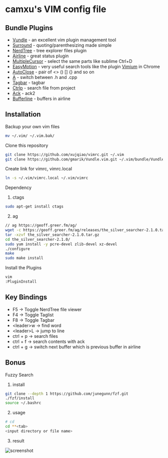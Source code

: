 camxu's VIM config file
===============


## Bundle Plugins

* [Vundle][vundle] - an excellent vim plugin management tool
* [Surround][surround] - quoting/parenthesizing made simple
* [NerdTree][nerdTree] - tree explorer files plugin
* [Airline][airline] - great status plugin
* [MultipleCursor][multipleCursor] - select the same parts like sublime Ctrl+D
* [EasyMotion][easyMotion] - very useful search tools like the plugin [Vimium][vimium] in Chrome
* [AutoClose][autoClose] - pair of <> () [] {} and so on
* [A][a] - switch between .h and .cpp
* [Tagbar][tagbar] - tagbar
* [Ctrlp][ctrlp] - search file from project
* [Ack][ack] - ack2
* [Bufferline][bufferline] - buffers in airline

## Installation

Backup your own vim files
```bash
mv ~/.vim/ ~/.vim.bak/
```

Clone this repository

```bash
git clone https://github.com/xujqiao/vimrc.git ~/.vim
git clone https://github.com/gmarik/Vundle.vim.git ~/.vim/bundle/Vundle.vim
```

Create link for vimrc, vimrc.local

```bash
ln -s ~/.vim/vimrc.local ~/.vim/vimrc
```

Dependency

1. ctags

```bash
sudo apt-get install ctags
```

2. ag

```bash
// ag https://geoff.greer.fm/ag/
wget -c https://geoff.greer.fm/ag/releases/the_silver_searcher-2.1.0.tar.gz
tar -xzvf the_silver_searcher-2.1.0.tar.gz
cd the_silver_searcher-2.1.0/
sudo yum install -y pcre-devel zlib-devel xz-devel
./configure
make
sudo make install
```

Install the Plugins

```bash
vim
:PluginInstall
```

## Key Bindings

* F5 -> Toggle NerdTree file viewer
* F4 -> Toggle Taglist
* F8 -> Toggle Tagbar
* \<leader\>w -> find word
* \<leader\>L -> jump to line
* ctrl + p -> search files
* ctrl + f -> search contents with ack
* ctrl + g -> switch next buffer which is previous buffer in airline

## Bonus

Fuzzy Search

1. install

```bash
git clone --depth 1 https://github.com/junegunn/fzf.git
./fzf/install
source ~/.bashrc
```

2. usage

```bash
# cd
cd **<tab>
<input directory or file name>
```

3. result

![screenshot][fuzzy_search_cd]


[vundle]: https://github.com/gmarik/Vundle.vim "vundle"
[surround]: https://github.com/tpope/vim-surround "surround"
[nerdTree]: https://github.com/scrooloose/nerdtree "nerdTree"
[airline]: https://github.com/bling/vim-airline "airline"
[multipleCursor]: https://github.com/terryma/vim-multiple-cursors "multiple-cursors"
[easyMotion]: https://github.com/Lokaltog/vim-easymotion "easyMotion"
[autoClose]: https://github.com/Townk/vim-autoclose "autoClose"
[a]: https://github.com/vim-scripts/a.vim "a.vim"
[tagbar]: https://github.com/majutsushi/tagbar "tagbar"
[ctrlp]: https://github.com/kien/ctrlp.vim "ctrlp.vim"
[ack]: https://github.com/mileszs/ack.vim "ack.vim"
[bufferline]: https://github.com/bling/vim-bufferline "vim-bufferline.vim"

[vimium]: https://chrome.google.com/webstore/search/vimium?utm_source=chrome-ntp-icon "vimium"
[fuzzy_search_cd]: https://github.com/xujqiao/vimrc/raw/master/img/fuzzy_search_cd.gif "fuzzy_search_cd.gif"
